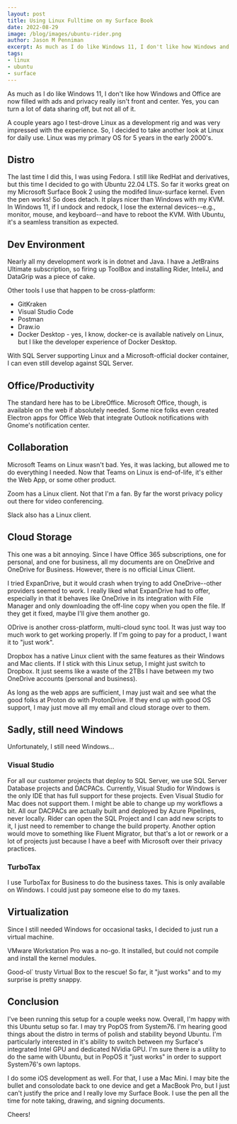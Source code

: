 ```yaml
---
layout: post
title: Using Linux Fulltime on my Surface Book
date: 2022-08-29
image: /blog/images/ubuntu-rider.png
author: Jason M Penniman
excerpt: As much as I do like Windows 11, I don't like how Windows and Office are now filled with ads and privacy really isn't front and center. Yes, you can turn a lot of data sharing off, but not all of it. A couple years ago I test-drove Linux as a development rig and was very impressed with the experience. So, I decided to take another look at Linux for daily use.
tags:
- linux
- ubuntu
- surface
---
```

As much as I do like Windows 11, I don't like how Windows and Office are now filled with ads and privacy really isn't front and center. Yes, you can turn a lot of data sharing off, but not all of it.

A couple years ago I test-drove Linux as a development rig and was very impressed with the experience. So, I decided to take another look at Linux for daily use. Linux was my primary OS for 5 years in the early 2000's.

## Distro

The last time I did this, I was using Fedora. I still like RedHat and derivatives, but this time I decided to go with Ubuntu 22.04 LTS. So far it works great on my Microsoft Surface Book 2 using the modifed linux-surface kernel. Even the pen works! So does detach. It plays nicer than Windows with my KVM. In Windows 11, if I undock and redock, I lose the external devices--e.g., monitor, mouse, and keyboard--and have to reboot the KVM. With Ubuntu, it's a seamless transition as expected.

## Dev Environment

Nearly all my development work is in dotnet and Java. I have a JetBrains Ultimate subscription, so firing up ToolBox and installing Rider, InteliJ, and DataGrip was a piece of cake.

Other tools I use that happen to be cross-platform:

- GitKraken
- Visual Studio Code
- Postman
- Draw.io
- Docker Desktop - yes, I know, docker-ce is available natively on Linux, but I like the developer experience of Docker Desktop.

With SQL Server supporting Linux and a Microsoft-official docker container, I can even still develop against SQL Server.

## Office/Productivity

The standard here has to be LibreOffice. Microsoft Office, though, is available on the web if absolutely needed. Some nice folks even created Electron apps for Office Web that integrate Outlook notifications with Gnome's notification center.

## Collaboration

Microsoft Teams on Linux wasn't bad. Yes, it was lacking, but allowed me to do everything I needed. Now that Teams on Linux is end-of-life, it's either the Web App, or some other product.

Zoom has a Linux client. Not that I'm a fan. By far the worst privacy policy out there for video conferencing.

Slack also has a Linux client.

## Cloud Storage

This one was a bit annoying. Since I have Office 365 subscriptions, one for personal, and one for business, all my documents are on OneDrive and OneDrive for Business. However, there is no official Linux Client.

I tried ExpanDrive, but it would crash when trying to add OneDrive--other providers seemed to work. I really liked what ExpanDrive had to offer, especially in that it behaves like OneDrive in its integration with File Manager and only downloading the off-line copy when you open the file. If they get it fixed, maybe I'll give them another go.

ODrive is another cross-platform, multi-cloud sync tool. It was just way too much work to get working properly. If I'm going to pay for a product, I want it to "just work".

Dropbox has a native Linux client with the same features as their Windows and Mac clients. If I stick with this Linux setup, I might just switch to Dropbox. It just seems like a waste of the 2TBs I have between my two OneDrive accounts (personal and business).

As long as the web apps are sufficient, I may just wait and see what the good folks at Proton do with ProtonDrive. If they end up with good OS support, I may just move all my email and cloud storage over to them.

## Sadly, still need Windows

Unfortunately, I still need Windows...

### Visual Studio

For all our customer projects that deploy to SQL Server, we use SQL Server Database projects and DACPACs.  Currently, Visual Studio for Windows is the only IDE that has full support for these projects. Even Visual Studio for Mac does not support them. I might be able to change up my workflows a bit. All our DACPACs are actually built and deployed by Azure Pipelines, never locally. Rider can open the SQL Project and I can add new scripts to it, I just need to remember to change the build property.  Another option would move to something like Fluent Migrator, but that's a lot or rework or a lot of projects just because I have a beef with Microsoft over their privacy practices.

### TurboTax

I use TurboTax for Business to do the business taxes. This is only available on Windows. I could just pay someone else to do my taxes.

## Virtualization

Since I still needed Windows for occasional tasks, I decided to just run a virtual machine.

VMware Workstation Pro was a no-go. It installed, but could not compile and install the kernel modules.

Good-ol` trusty Virtual Box to the rescue! So far, it "just works" and to my surprise is pretty snappy.

## Conclusion

I've been running this setup for a couple weeks now. Overall, I'm happy with this Ubuntu setup so far. I may try PopOS from System76. I'm hearing good things about the distro in terms of polish and stability beyond Ubuntu. I'm particularly interested in it's ability to switch between my Surface's integrated Intel GPU and dedicated NVidia GPU. I'm sure there is a utility to do the same with Ubuntu, but in PopOS it "just works" in order to support System76's own laptops.

I do some iOS development as well. For that, I use a Mac Mini. I may bite the bullet and consolodate back to one device and get a MacBook Pro, but I just can't justify the price and I really love my Surface Book. I use the pen all the time for note taking, drawing, and signing documents.

Cheers!
